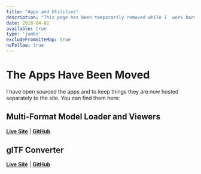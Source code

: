 ```yaml
---
title: "Apps and Utilities"
description: "This page has been temporarily removed while I  work hard on updates. Please check back soon! Lots of goodies are planned :D"
date: 2018-04-02
available: true
type: 'jumbo'
excludeFromSiteMap: true
noFollow: true
---
```


# The Apps Have Been Moved

I have open sourced the apps and to keep things they are now hosted separately to the site. You can find them here:

## Multi-Format Model Loader and Viewers

[**Live Site**](https://loader.lewy.blue/) | [**GitHub**](https://github.com/looeee/multiformat-model-viewer)

## glTF Converter

[**Live Site**](https://gltf-converter.lewy.blue/) | [**GitHub**](https://github.com/looeee/gltf-converter)